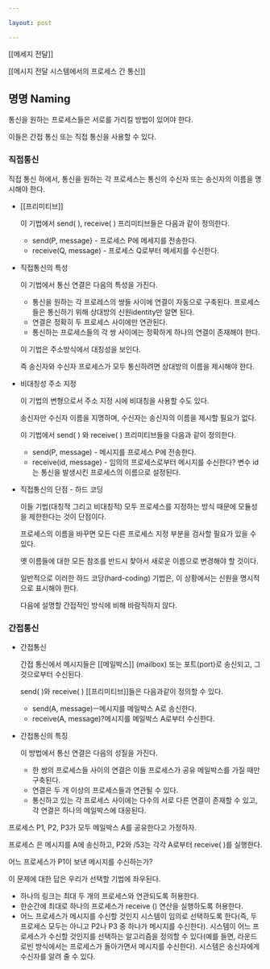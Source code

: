 ```yaml
---

layout: post

---
```


[[메세지 전달]]

[[메시지 전달 시스템에서의 프로세스 간 통신]]

## 명명 Naming

통신을 원하는 프로세스들은 서로를 가리킬 방법이 있어야 한다.

이들은 간접 통신 또는 직접 통신을 사용할 수 있다.

### 직접통신

직접 통신 하에서, 통신을 원하는 각 프로세스는 통신의 수신자 또는 송신자의 이름을 명시해야 한다.

- [[프리미티브]]
    
    이 기법에서 send( ), receive( ) 프리미티브들은 다음과 같이 정의한다.
    
    - send(P, message} - 프로세스 P에 메세지를 전송한다.
    - receive(Q, message) - 프로세스 Q로부터 메세지를 수신한다.

- 직접통신의 특성
    
    이 기법에서 통신 연결은 다음의 특성을 가진다.
    
    - 통신을 원하는 각 프로레스의 쌍들 사이에 연결이 자동으로 구축된다.
    프로세스들은 통신하기 위해 상대방의 신원identity만 알면 된다.
    - 연결은 정확히 두 프로세스 사이에만 연관된다.
    - 통신하는 프로세스들의 각 쌍 사이에는 정확하게 하나의 연결이 존재해야 한다.
    
    이 기법은 주소방식에서 대칭성을 보인다.
    
    즉 송신자와 수신자 프로세스가 모두 통신하려면 상대방의 이름을 제시해야 한다.
    
- 비대칭성 주소 지정
    
    이 기법의 변형으로서 주소 지정 시에 비대칭을 사용할 수도 있다.
    
    송신자만 수신자 이름을 지명하며, 수신자는 송신자의 이름을 제시할 필요가 없다.
    
    이 기법에서  send( ) 와 receive( )  프리미티브들을 다음과 같이 정의한다.
    
    - send(P, message) - 메시지를 프로세스 P에 전송한다.
    - receive(id, message) - 임의의 프로세스로부터 메시지를 수신한다? 변수 id는 통신을 발생시킨 프로세스의 이름으로 설정된다.

- 직접통신의 단점 - 하드 코딩
    
    이들 기법(대칭적 그리고 비대칭적) 모두 프로세스를 지정하는 방식 때문에 모듈성을 제한한다는 것이 단점이다.
    
    프로세스의 이름을 바꾸면 모든 다른 프로세스 지정 부분을 검사할 필요가 있을 수 있다.
    
    옛 이름들에 대한 모든 참조를 반드시 찾아서 새로운 이름으로 변경해야 할 것이다.
    
    일반적으로 이러한 하드 코당(hard-coding) 기법은, 이 상황에서는 신원을 명시적으로 표시해야 한다.
    
    다음에 설명할 간접적인 방식에 비해 바람직하지 않다.
    
### 간접통신

- 간접통신
    
    간접 통신에서 메시지들은 [[메일박스]] (mailbox) 또는 포트(port)로 송신되고, 그것으로부터 수신된다.
     
    send( )와 receive( ) [[프리미티브]]들은 다음과같이 정의할 수 있다.
    
    - send(A, message)ㅡ메시지를 메일박스 A로 송신한다.
    - receive(A, message)?메시지를 메일박스 A로부터 수신한다.

- 간접통신의 특징
    
    이 방법에서 통신 연결은 다음의 성질을 가진다.
    
    - 한 쌍의 프로세스들 사이의 연결은 이들 프로세스가 공유 메일박스를 가질 때만 구축된다.
    - 연결은 두 개 이상의 프로세스들과 연관될 수 있다.
    - 통신하고 있는 각 프로세스 사이에는 다수의 서로 다른 연결이 존재할 수 있고, 각 연결은 하나의 메일박스에 대응된다.

프로세스 P1, P2, P3가 모두 메일박스 A를 공유한다고 가정하자.

프로세스 은 메시지를 A에 송신하고, P2와 /53는 각각 A로부터 receive( )를 실행한다.

어느 프로세스가 P1이 보낸 메시지를 수신하는가?

이 문제에 대한 답은 우리가 선택할 기법에 좌우된다.

- 하나의 링크는 최대 두 개의 프로세스와 연관되도록 허용한다.
- 한순간에 최대로 하나의 프로세스가 receive () 연산을 실행하도록 허용한다.
- 어느 프로세스가 메시지를 수신할 것인지 시스템이 임의로 선택하도록 한다(즉, 두프로세스 모두는 아니고 P2나 P3 중 하나가 메시지를 수신한다). 시스템이 어느 프로세스가 수신할 것인지를 선택하는 알고리즘을 정의할 수 있다(예를 들면, 라운드로빈 방식에서는 프로세스가 돌아가면서 메시지를 수신한다). 시스템은 송신자에게 수신자를 알려 줄 수 있다.
